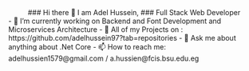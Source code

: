 <center>### Hi there 👋 I am Adel Hussein,
### Full Stack Web Developer
  </center>
  - 🔭 I’m currently working on Backend and Font Development and Microservices Architecture
- 👯 All of my Projects on : https://github.com/adelhussein97?tab=repositories
- 💬 Ask me about anything about .Net Core
- 📫 How to reach me: adelhussien1579@gmail.com / a.hussien@fcis.bsu.edu.eg

<!--
**adelhussein97/adelhussein97** is a ✨ _special_ ✨ repository because its `README.md` (this file) appears on your GitHub profile.

Here are some ideas to get you started:

- 🔭 I’m currently working on Backend and Font Development and Microservices Architecture
- 👯 All of my Projects on : https://github.com/adelhussein97?tab=repositories
- 💬 Ask me about anything about .Net Core
- 📫 How to reach me: adelhussien1579@gmail.com / a.hussien@fcis.bsu.edu.eg
-->
